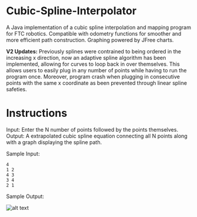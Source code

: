 # Cubic-Spline-Interpolator

A Java implementation of a cubic spline interpolation and mapping program for FTC robotics. Compatible with odometry functions for smoother and more efficient path construction. Graphing powered by JFree charts.

**V2 Updates:** Previously splines were contrained to being ordered in the increasing x direction, now an adaptive spline algorithm has been implemented, allowing for curves to loop back in over themselves. This allows users to easily plug in any number of points while having to run the program once. 
Moreover, program crash when plugging in consecutive points with the same x coordinate as been prevented through linear spline safeties. 
# Instructions

Input: Enter the N number of points followed by the points themselves.
Output: A extrapolated cubic spline equation connecting all N points along with a graph displaying the spline path.

Sample Input:

```
4
1 2
4 3
3 4
2 1
```

Sample Output:

![alt text](https://github.com/MrinallU/FTC-Cubic-Spline-Interpolation/blob/main/Capture.JPG?raw=true)
